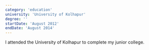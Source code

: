 ```yaml
---
category: 'education'
university: 'University of Kolhapur'
degree: ''
startDate: 'August 2012'
endDate: 'August 2014'
---
```


I attended the University of Kolhapur to complete my junior college.